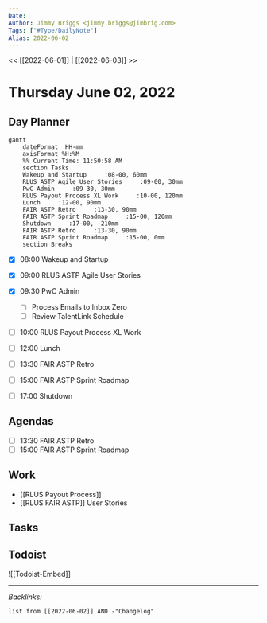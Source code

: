 ```yaml
---
Date: 
Author: Jimmy Briggs <jimmy.briggs@jimbrig.com>
Tags: ["#Type/DailyNote"]
Alias: 2022-06-02
---
```


<< [[2022-06-01]] | [[2022-06-03]] >>

# Thursday June 02, 2022

## Day Planner
```mermaid
gantt
    dateFormat  HH-mm
    axisFormat %H:%M
    %% Current Time: 11:50:58 AM
    section Tasks
    Wakeup and Startup     :08-00, 60mm
    RLUS ASTP Agile User Stories     :09-00, 30mm
    PwC Admin     :09-30, 30mm
    RLUS Payout Process XL Work     :10-00, 120mm
    Lunch     :12-00, 90mm
    FAIR ASTP Retro     :13-30, 90mm
    FAIR ASTP Sprint Roadmap     :15-00, 120mm
    Shutdown     :17-00, -210mm
    FAIR ASTP Retro     :13-30, 90mm
    FAIR ASTP Sprint Roadmap     :15-00, 0mm
    section Breaks

```

- [x] 08:00 Wakeup and Startup
- [x] 09:00 RLUS ASTP Agile User Stories
- [x] 09:30 PwC Admin
	- [ ]  Process Emails to Inbox Zero
	- [ ]  Review TalentLink Schedule
- [ ] 10:00 RLUS Payout Process XL Work
- [ ] 12:00 Lunch
- [ ] 13:30 FAIR ASTP Retro
- [ ] 15:00 FAIR ASTP Sprint Roadmap
- [ ] 17:00 Shutdown


## Agendas

- [ ] 13:30 FAIR ASTP Retro
- [ ] 15:00 FAIR ASTP Sprint Roadmap

## Work

- [[RLUS Payout Process]]
- [[RLUS FAIR ASTP]] User Stories



## Tasks

## Todoist

![[Todoist-Embed]]

***

*Backlinks:*

```dataview
list from [[2022-06-02]] AND -"Changelog"
```